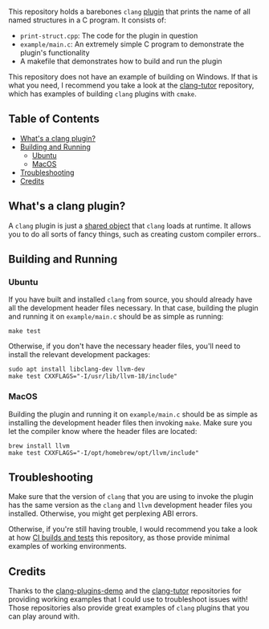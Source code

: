 This repository holds a barebones `clang` [plugin](https://clang.llvm.org/docs/ClangPlugins.html) that prints the name of all named structures in a C program.
It consists of:

- `print-struct.cpp`: The code for the plugin in question
- `example/main.c`: An extremely simple C program to demonstrate the plugin's functionality
- A makefile that demonstrates how to build and run the plugin

This repository does not have an example of building on Windows. If that is what you need, I recommend
you take a look at the [clang-tutor](https://github.com/banach-space/clang-tutor) repository, which has examples of building `clang` plugins with `cmake`.

## Table of Contents

- [What's a clang plugin?](#whats-a-clang-plugin)
- [Building and Running](#building-and-running)
  - [Ubuntu](#ubuntu)
  - [MacOS](#macos)
- [Troubleshooting](#troubleshooting)
- [Credits](#credits)

## What's a clang plugin?

A `clang` plugin is just a [shared object](https://en.wikipedia.org/wiki/Shared_library) that `clang` loads at runtime. It allows you to do all sorts of fancy things,
such as creating custom compiler errors..

## Building and Running

### Ubuntu

If you have built and installed `clang` from source, you should already have all the development header files necessary.
In that case, building the plugin and running it on `example/main.c` should be as simple as running:
```
make test
```
Otherwise, if you don't have the necessary header files, you'll need to install the relevant development packages:

```
sudo apt install libclang-dev llvm-dev
make test CXXFLAGS="-I/usr/lib/llvm-18/include"
```

### MacOS

Building the plugin and running it on `example/main.c` should be as simple as installing the development header files then invoking `make`.
Make sure you let the compiler know where the header files are located:

```
brew install llvm
make test CXXFLAGS="-I/opt/homebrew/opt/llvm/include"
```

## Troubleshooting

Make sure that the version of `clang` that you are using to invoke the plugin has the same version as the `clang` and `llvm` development header files
you installed. Otherwise, you might get perplexing ABI errors.

Otherwise, if you're still having trouble, I would recommend you take a look at how [CI builds and tests](/.github/workflows) this repository, as those provide
minimal examples of working environments.

## Credits

Thanks to the [clang-plugins-demo](https://github.com/nsumner/clang-plugins-demo) and the [clang-tutor](https://github.com/banach-space/clang-tutor) repositories for providing working examples
that I could use to troubleshoot issues with!
Those repositories also provide great examples of `clang` plugins that you can play around with.
